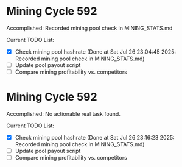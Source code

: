 # Mining Cycle 592

Accomplished: Recorded mining pool check in MINING_STATS.md

Current TODO List:

- [x] Check mining pool hashrate  (Done at Sat Jul 26 23:04:45 2025: Recorded mining pool check in MINING_STATS.md)
- [ ] Update pool payout script
- [ ] Compare mining profitability vs. competitors

# Mining Cycle 592

Accomplished: No actionable real task found.

Current TODO List:

- [x] Check mining pool hashrate  (Done at Sat Jul 26 23:16:23 2025: Recorded mining pool check in MINING_STATS.md)
- [ ] Update pool payout script
- [ ] Compare mining profitability vs. competitors